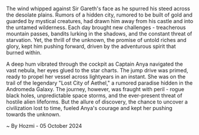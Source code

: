 
The wind whipped against Sir Gareth's face as he spurred his steed across the desolate plains. Rumors of a hidden city, rumored to be built of gold and guarded by mystical creatures, had drawn him away from his castle and into the untamed wilderness. Each day brought new challenges - treacherous mountain passes, bandits lurking in the shadows, and the constant threat of starvation. Yet, the thrill of the unknown, the promise of untold riches and glory, kept him pushing forward, driven by the adventurous spirit that burned within.

A deep hum vibrated through the cockpit as Captain Anya navigated the vast nebula, her eyes glued to the star charts. The jump drive was primed, ready to propel her vessel across lightyears in an instant. She was on the trail of the legendary "Lost City of Aethel," a rumored paradise hidden in the Andromeda Galaxy. The journey, however, was fraught with peril - rogue black holes, unpredictable space storms, and the ever-present threat of hostile alien lifeforms. But the allure of discovery, the chance to uncover a civilization lost to time, fueled Anya's courage and kept her pushing towards the unknown. 

~ By Hozmi - 05 October 2024
